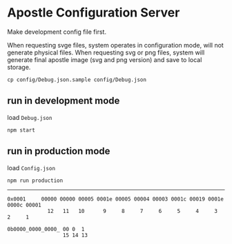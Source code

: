 Apostle Configuration Server
============================

Make development config file first.

When requesting svge files, system operates in configuration mode, will not generate physical files.
When requesting svg or png files, system will generate final apostle image (svg and png version) and save to local storage.

    cp config/Debug.json.sample config/Debug.json

run in development mode
-----------------------
load `Debug.json`
  
    npm start
    
run in production mode
----------------------
load `Config.json`

    npm run production
----------------------
```
0x0001     00000 00000 00005 0001e 00005 00004 00003 0001c 00019 0001e 0000c 00001
             12   11   10      9     8     7     6     5     4     3     2     1

0b0000_0000_0000_ 00 0  1
                  15 14 13
                  
```
